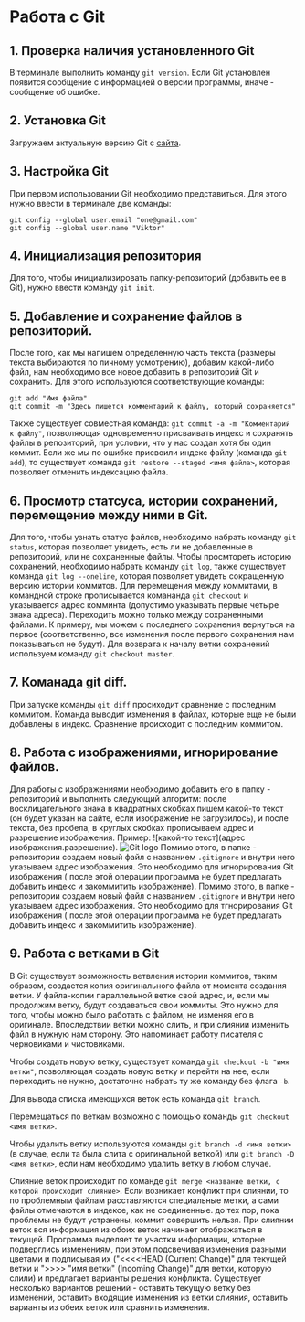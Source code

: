 # Работа с Git

## 1. Проверка наличия установленного Git

В терминале выполнить команду `git version`.
Если Git установлен появится сообщение с информацией о версии программы, иначе - сообщение об ошибке.

## 2. Установка Git
Загружаем актуальную версию Git с [сайта](https://git.scm/com/dowunloads).

## 3. Настройка Git
При первом использовании Git необходимо представиться. Для этого нужно ввести в терминале две команды:
~~~
git config --global user.email "one@gmail.com"
git config --global user.name "Viktor"
~~~
## 4. Инициализация репозитория
Для того, чтобы инициализировать папку-репозиторий (добавить ее в Git), нужно ввести команду `git init`.

## 5. Добавление и сохранение файлов в репозиторий.
После того, как мы напишем определенную часть текста (размеры текста выбираются по личному усмотрению), добавим какой-либо файл, нам необходимо все новое добавить в репозиторий Git и сохранить. Для этого используются соответствующие команды:
~~~
git add "Имя файла"
git commit -m "Здесь пишется комментарий к файлу, который сохраняется"
~~~
Также существует совместная команда: `git commit -a -m "Комментарий к файлу"`, позволяющая одновременно присваивать индекс и сохранять файлы в репозиторий, при условии, что у нас создан хотя бы один коммит.
Если же мы по ошибке присвоили индекс файлу (команда `git add`), то существует команда `git restore --staged <имя файла>`, которая позволяет отменить индексацию файла.

## 6. Просмотр статсуса, истории сохранений, перемещение между ними в Git.

Для того, чтобы узнать статус файлов, необходимо набрать команду `git status`, которая позволяет увидеть, есть ли не добавленные в репозиторий, или не сохраненные файлы. Чтобы просмтореть историю сохранений, необходимо набрать команду `git log`, также существует команда `git log --oneline`, которая позволяет увидеть сокращенную версию истории коммитов. Для перемещения между коммитами, в командной строке прописывается комананда `git checkout` и указывается адрес комминта (допустимо указывать первые четыре знака адреса). Переходить можно только между сохраненными файлами. К примеру, мы можем с последнего сохранения вернуться на первое (соответственно, все изменения после первого сохранения нам показываться не будут). Для возврата к началу ветки сохранений используем команду `git checkout master`.

## 7. Команада git diff.
 При запуске команды `git diff` просиходит сравнение с последним коммитом. Команда выводит изменения в файлах, которые еще не были добавлены в индекс. Сравнение происходит с последним коммитом.

 
## 8. Работа с изображениями, игнорирование файлов.

Для работы с изображениями необходимо добавить его в папку - репозиторий и выполнить следующий алгоритм: после восклицательного знака в квадратных скобках пишем какой-то текст (он будет указан на сайте, если изображение не загрузилось), и после текста, без пробела, в круглых скобках прописываем адрес и разрешение изображения.
Пример: ![какой-то текст](адрес изображения.разрешение).
![Git logo](git.jpg)
Помимо этого, в папке - репозитории создаем новый файл с названием `.gitignore` и внутри него указываем адрес изображения. Это необходимо для игнорирования Git изображения ( после этой операции программа не будет предлагать добавить индекс и закоммитить изображение).
Помимо этого, в папке - репозитории создаем новый файл с названием `.gitignore` и внутри него указываем адрес изображения. Это необходимо для тгнорирования Git изображения ( после этой операции программа не будет предлагать добавить индекс и закоммитить изображение).



## 9. Работа с ветками в Git

В Git существует возможность ветвления истории коммитов, таким образом, создается копия оригинального файла от момента создания ветки. У файла-копии параллельной ветке свой адрес, и, если мы продолжим ветку, будут создаваться свои коммиты. Это нужно для того, чтобы можно было работать с файлом, не изменяя его в оригинале. Впоследствии ветки можно слить, и при слиянии изменить файл в нужную нам сторону. Это напоминает работу писателя с черновиками и чистовиками.

Чтобы создать новую ветку, существует команда `git checkout -b "имя ветки"`, позволяющая создать новую ветку и перейти на нее, если переходить не нужно, достаточно набрать ту же команду без флага `-b`.

Для вывода списка имеющихся веток есть команда `git branch`.

Перемещаться по веткам возможно с помощью команды `git checkout <имя ветки>`.

Чтобы удалить ветку используются команды `git branch -d <имя ветки>` (в случае, если та была слита с оригинальной веткой) или `git branch -D <имя ветки>`, если нам необходимо удалить ветку в любом случае.

Слияние веток происходит по команде `git merge <название ветки, с которой происходит слияние>`. Если возникает конфликт при слиянии, то по проблемным файлам расставляются специальные метки, а сами файлы отмечаются в индексе, как не соединенные. до тех пор, пока проблемы не будут устранены, коммит совершить нельзя. 
При слиянии веток вся информация из обоих веток начинает отображаться в текущей. Программа выделяет те участки информации, которые подверглись изменениям, при этом подсвечивая изменения разными цветами и подписывая их ("<<<<HEAD (Current Change)" для текущей ветки и ">>>> "имя ветки" (Incoming Change)" для ветки, которую слили) и предлагает варианты решения конфликта. Существует несколько вариантов решений - оставить текущую ветку без изменений, оставить входящие изменения из ветки слияния, оставить варианты из обеих веток или сравнить изменения.

